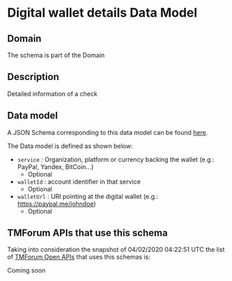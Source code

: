 # Digital wallet details Data Model

## Domain

The  schema is part of the  Domain

## Description

Detailed information of a check

## Data model

A JSON Schema corresponding to this data model can be found
[here](https://github.com/tmforum-rand/schemas/blob/candidates/Customer/DigitalWalletDetails.schema.json).

The Data model is defined as shown below:
- `service` : Organization, platform or currency backing the wallet (e.g.: PayPal, Yandex, BitCoin...)
  - Optional
- `walletId` : account identifier in that service
  - Optional
- `walletUrl` : URI pointing at the digital wallet (e.g.: https://paypal.me/johndoe)
  - Optional




## TMForum APIs that use this schema

Taking into consideration the snapshot of 04/02/2020 04:22:51 UTC the list of [TMForum Open APIs](https://www.tmforum.org/open-apis/) that uses this schemas is:

Coming soon